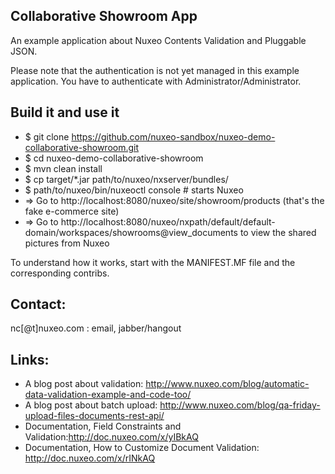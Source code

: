 Collaborative Showroom App
--------------------------

An example application about Nuxeo Contents Validation and Pluggable JSON.

Please note that the authentication is not yet managed in this example application. You have to authenticate with Administrator/Administrator.

Build it and use it
-------------------

- $ git clone https://github.com/nuxeo-sandbox/nuxeo-demo-collaborative-showroom.git
- $ cd nuxeo-demo-collaborative-showroom
- $ mvn clean install
- $ cp target/*.jar path/to/nuxeo/nxserver/bundles/
- $ path/to/nuxeo/bin/nuxeoctl console # starts Nuxeo
- => Go to http://localhost:8080/nuxeo/site/showroom/products (that's the fake e-commerce site)
- => Go to http://localhost:8080/nuxeo/nxpath/default/default-domain/workspaces/showrooms@view_documents to view the shared pictures from Nuxeo

To understand how it works, start with the MANIFEST.MF file and the corresponding contribs.

Contact:
--------

nc[@t]nuxeo.com : email, jabber/hangout

Links:
------

- A blog post about validation: http://www.nuxeo.com/blog/automatic-data-validation-example-and-code-too/
- A blog post about batch upload: http://www.nuxeo.com/blog/qa-friday-upload-files-documents-rest-api/
- Documentation, Field Constraints and Validation:http://doc.nuxeo.com/x/yIBkAQ
- Documentation, How to Customize Document Validation: http://doc.nuxeo.com/x/rINkAQ
